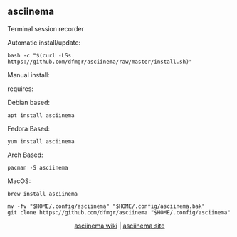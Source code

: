 ## asciinema  
  
Terminal session recorder  
  
Automatic install/update:

```shell
bash -c "$(curl -LSs https://github.com/dfmgr/asciinema/raw/master/install.sh)"
```

Manual install:
  
requires:

Debian based:

```shell
apt install asciinema
```  

Fedora Based:

```shell
yum install asciinema
```  

Arch Based:

```shell
pacman -S asciinema
```  

MacOS:  

```shell
brew install asciinema
```
  
```shell
mv -fv "$HOME/.config/asciinema" "$HOME/.config/asciinema.bak"
git clone https://github.com/dfmgr/asciinema "$HOME/.config/asciinema"
```
  
<p align=center>
  <a href="https://github.com/asciinema/asciinema/wiki" target="_blank" rel="noopener noreferrer">asciinema wiki</a>  |  
  <a href="https://asciinema.org" target="_blank" rel="noopener noreferrer">asciinema site</a>
</p>  
